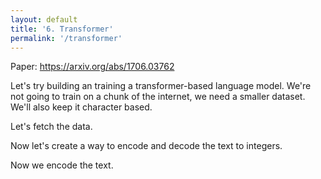 ```yaml
---
layout: default
title: '6. Transformer'
permalink: '/transformer'
---
```


Paper: https://arxiv.org/abs/1706.03762

Let's try building an training a transformer-based language model. We're not
going to train on a chunk of the internet, we need a smaller dataset. We'll also
keep it character based.

Let's fetch the data.

<script>
const response = await fetch('https://raw.githubusercontent.com/karpathy/char-rnn/master/data/tinyshakespeare/input.txt');
const text = await response.text();
</script>

Now let's create a way to encode and decode the text to integers.

<script>
const indexToCharMap = [ ...new Set( text ) ].sort();
const stringToCharMap = {};
for ( let i = indexToCharMap.length; i--; ) {
    stringToCharMap[ indexToCharMap[ i ] ] = i;
}
const vocabSize = indexToCharMap.length;

function encode( text ) {
    return [ ...text ].map( ( char ) => stringToCharMap[ char ] );
}

function decode( indices ) {
    return indices.map( ( index ) => indexToCharMap[ index ] ).join('');
}
</script>

Now we encode the text.

<script>
import { random, sample, softmax, softmaxByRow, transpose } from './1-bigram-utils.js';
import { buildDataSet, Value, miniBatch, createLossesGraph, matMul, FloatMatrix, IntMatrix, createFloatMatrix } from './3-0-makemore-MLP-utils.js';

const n = Math.floor( text.length * 0.9 );
const trainData = new IntMatrix( encode( text.slice( 0, n ) ) ).reshape( [ n ] );
const valData = new IntMatrix( encode( text.slice( n ) ) ).reshape( [ text.length - n ] );
</script>

<script>
const blockSize = 8;
const batchSize = 4;

function getBatch( split ) {
    const data = split === 'train' ? trainData : valData;
    const ix = Array.from( { length: batchSize }, () => Math.floor( Math.random() * ( data.length - blockSize ) ) );
    return [
        new IntMatrix( ix.flatMap( ( i ) => Array.from( data ).slice( i, i + blockSize ) ) ).reshape( [ batchSize, blockSize ] ),
        new IntMatrix( ix.flatMap( ( i ) => Array.from( data ).slice( i + 1, i + blockSize + 1 ) ) ).reshape( [ batchSize, blockSize ] )
    ];
}

const [ x, y ] = getBatch( 'train' );
</script>

<script>
import { Embedding, Linear, Sequential } from './3-4-layer-organisation-utils.js'; 
import { LinearBroadcast } from './5-wavenet-utils.js';

// function tril( A, replacement = 0 ) {
//     // Set the upper triangle to replacement.
//     for ( let i = A.length; i--; ) {
//         for ( let j = i + 1; j < A.length; j++ ) {
//             A[ i ][ j ] = replacement;
//         }
//     }
//     return A;
// }

Value.addOperation( 'attentionHead', async (
    k, // (B, T, C)
    q, // (B, T, C)
    v, // (B, T, C)
) => {
    const [ B, T, C ] = k.shape;
    const scale = C ** -0.5;
    const wei = createFloatMatrix( [ B, T, T ] );
    const out = createFloatMatrix( [ B, T, C ] );
    for ( let b_ = B; b_--; ) {
        const start = b_ * T * C;
        const end = start + T * C;
        const qBatch = q.subarray( start, end ).reshape( [ T, C ] );
        const kBatch = k.subarray( start, end ).reshape( [ T, C ] );
        // (B, T, C) @ ( (B, T, C) -> (B, C, T) ) -> (B, T, T)
        wei.set( await matMul( qBatch, transpose( kBatch ) ), b_ * T * T );
        // Clamp to -Infinity the upper right triangle.
        const offset = b_ * T * T;
        for ( let t_ = T; t_--; ) {
            const t_offset = offset + t_ * T;
            // We could avoid scaling where we set to -Infinity.
            for ( let t2_ = T; t2_--; ) {
                wei[ t_offset + t2_ ] *= scale;
            }
            for ( let t2_ = t_ + 1; t2_ < T; t2_++ ) {
                wei[ t_offset + t2_ ] = -Infinity;
            }
            softmax( wei.subarray( t_offset, t_offset + T ) );
        }
        // (B, T, T) @ (B, T, C) -> (B, T, C)
        out.set(
            await matMul(
                wei.subarray( b_ * T * T, (b_ + 1) * T * T ).reshape( [ T, T ] ),
                v.subarray( b_ * T * C, (b_ + 1) * T * C ).reshape( [ T, C ] )
            ),
            b_ * T * C
        );
    }
    return [out];
});

const nEmbed = 32;
const headSize = 16;

export class Head {
    constructor( nEmbed, headSize ) {
        this.K = new LinearBroadcast( nEmbed, headSize );
        this.Q = new LinearBroadcast( nEmbed, headSize );
        this.V = new LinearBroadcast( nEmbed, headSize );
    }
    apply( X ) {
        const k = this.K.apply( X );
        const q = this.Q.apply( X );
        const v = this.V.apply( X );
        return k.attentionHead( q, v );
    }
    params() {
        return [ ...this.K.params(), ...this.Q.params(), ...this.V.params() ];
    }
}

const model = new Sequential([
    new Embedding( vocabSize, nEmbed ),
    new Head( nEmbed, headSize ),
]);

const out = model.apply( x );
await out.forward();
print( out.data );
</script>

<script>
const model = new Sequential([
    new Embedding( vocabSize, nEmbed ),
    new Linear( nEmbed, vocabSize ),
]);

const logits = model.apply( x );
const loss = logits
    .reshape( ( [ B, T, C ] ) => [ B * T, C ] )
    .softmaxCrossEntropy( new IntMatrix( y ).reshape( [ y.length ] ) );
await loss.forward();
print( loss.data );
</script>

<script>
async function generate( seed, length ) {
    let out = encode( seed );
    
    while ( out.length < length ) {
        const logits = model
            .apply( new IntMatrix( out ).reshape( [ 1, out.length ] ) )
            .reshape( ( [ B, T, C ] ) => [ B * T, C ] );
        await logits.forward();
        const probs = softmaxByRow( logits.data );
        const [ B, C ] = probs.shape;
        const samples = createFloatMatrix( [ B, 1 ] );
        for ( let i = B; i--; ) {
            samples[ i ] = sample( Array.from( probs ).slice( i * C, ( i + 1 ) * C ) );
        }
        out.push( ...samples );
    }

    console.log( out );

    return decode( out );
}

print( await generate( '\n', 100 ) );
</script>

<script>
import Plotly from 'https://cdn.jsdelivr.net/npm/plotly.js-dist@2.26.2/+esm';

const batchLosses = [];
const losses = [];
</script>

<script>
const graph = document.createElement( 'div' );
print(graph);
for ( let i = 0; i < 2; i++ ) {
    const [ x, y ] = getBatch( 'train' );
    const logits = model.apply( x );
    const loss = logits
        .reshape( ( [ B, T, C ] ) => [ B * T, C ] )
        .softmaxCrossEntropy( new IntMatrix( y ).reshape( [ y.length ] ) );
    await loss.forward();
    batchLosses.push( loss.data );

    await loss.backward();
    for ( const param of model.params() ) {
        for ( let i = param.data.length; i--; ) {
            param.data[ i ] -= 0.01 * param.grad[ i ];
        }
    }
    await createLossesGraph( graph, batchLosses, losses );
}
</script>
